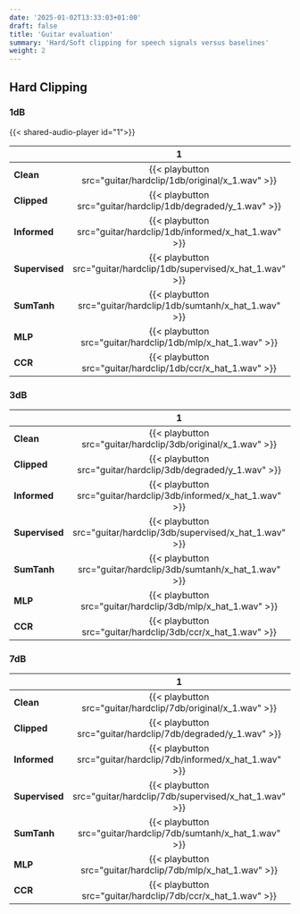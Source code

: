 ```yaml
---
date: '2025-01-02T13:33:03+01:00'
draft: false
title: 'Guitar evaluation'
summary: 'Hard/Soft clipping for speech signals versus baselines'
weight: 2
---
```



## Hard Clipping

### 1dB

{{< shared-audio-player  id="1">}}

|                |                                   1                                   |                                   2                                    |                                    3                                    |                                    4                                    |                                    5                                    | 
|:---------------|:---------------------------------------------------------------------:|:----------------------------------------------------------------------:|:-----------------------------------------------------------------------:|:-----------------------------------------------------------------------:|:-----------------------------------------------------------------------:| 
| **Clean**      |    {{< playbutton src="guitar/hardclip/1db/original/x_1.wav" >}}    |    {{< playbutton src="guitar/hardclip/1db/original/x_7.wav" >}}     |    {{< playbutton src="guitar/hardclip/1db/original/x_22.wav" >}}    |    {{< playbutton src="guitar/hardclip/1db/original/x_31.wav" >}}    |    {{< playbutton src="guitar/hardclip/1db/original/x_41.wav" >}}    |
| **Clipped**    |    {{< playbutton src="guitar/hardclip/1db/degraded/y_1.wav" >}}    |    {{< playbutton src="guitar/hardclip/1db/degraded/y_7.wav">}}     |    {{< playbutton src="guitar/hardclip/1db/degraded/y_22.wav">}}     |    {{< playbutton src="guitar/hardclip/1db/degraded/y_31.wav">}}     |    {{< playbutton src="guitar/hardclip/1db/degraded/y_41.wav">}}     |
| **Informed**   |  {{< playbutton src="guitar/hardclip/1db/informed/x_hat_1.wav" >}}  |  {{< playbutton src="guitar/hardclip/1db/informed/x_hat_7.wav" >}}  |  {{< playbutton src="guitar/hardclip/1db/informed/x_hat_22.wav" >}}  |  {{< playbutton src="guitar/hardclip/1db/informed/x_hat_31.wav" >}}  |  {{< playbutton src="guitar/hardclip/1db/informed/x_hat_41.wav" >}}  |
| **Supervised** | {{< playbutton src="guitar/hardclip/1db/supervised/x_hat_1.wav" >}} | {{< playbutton src="guitar/hardclip/1db/supervised/x_hat_7.wav" >}} | {{< playbutton src="guitar/hardclip/1db/supervised/x_hat_22.wav" >}} | {{< playbutton src="guitar/hardclip/1db/supervised/x_hat_31.wav" >}} | {{< playbutton src="guitar/hardclip/1db/supervised/x_hat_41.wav" >}} |
| **SumTanh**    |  {{< playbutton src="guitar/hardclip/1db/sumtanh/x_hat_1.wav" >}}   |  {{< playbutton src="guitar/hardclip/1db/sumtanh/x_hat_7.wav" >}}   |  {{< playbutton src="guitar/hardclip/1db/sumtanh/x_hat_22.wav" >}}   |  {{< playbutton src="guitar/hardclip/1db/sumtanh/x_hat_31.wav" >}}   |  {{< playbutton src="guitar/hardclip/1db/sumtanh/x_hat_41.wav" >}}   |
| **MLP**        |    {{< playbutton src="guitar/hardclip/1db/mlp/x_hat_1.wav" >}}     |    {{< playbutton src="guitar/hardclip/1db/mlp/x_hat_7.wav" >}}     |    {{< playbutton src="guitar/hardclip/1db/mlp/x_hat_22.wav" >}}     |    {{< playbutton src="guitar/hardclip/1db/mlp/x_hat_31.wav" >}}     |    {{< playbutton src="guitar/hardclip/1db/mlp/x_hat_41.wav" >}}     |
| **CCR**        |    {{< playbutton src="guitar/hardclip/1db/ccr/x_hat_1.wav" >}}     |    {{< playbutton src="guitar/hardclip/1db/ccr/x_hat_7.wav" >}}     |    {{< playbutton src="guitar/hardclip/1db/ccr/x_hat_22.wav" >}}     |    {{< playbutton src="guitar/hardclip/1db/ccr/x_hat_31.wav" >}}     |    {{< playbutton src="guitar/hardclip/1db/ccr/x_hat_41.wav" >}}     |


### 3dB


|                |                                    1                                    |                                   2                                    |                                    3                                    |                                    4                                    |                                    5                                    | 
|:---------------|:-----------------------------------------------------------------------:|:----------------------------------------------------------------------:|:-----------------------------------------------------------------------:|:-----------------------------------------------------------------------:|:-----------------------------------------------------------------------:| 
| **Clean**      |    {{< playbutton src="guitar/hardclip/3db/original/x_1.wav" >}}    |    {{< playbutton src="guitar/hardclip/3db/original/x_7.wav" >}}     |    {{< playbutton src="guitar/hardclip/3db/original/x_22.wav" >}}    |    {{< playbutton src="guitar/hardclip/3db/original/x_31.wav" >}}    |    {{< playbutton src="guitar/hardclip/3db/original/x_41.wav" >}}    |
| **Clipped**    |    {{< playbutton src="guitar/hardclip/3db/degraded/y_1.wav" >}}    |    {{< playbutton src="guitar/hardclip/3db/degraded/y_7.wav">}}     |    {{< playbutton src="guitar/hardclip/3db/degraded/y_22.wav">}}     |    {{< playbutton src="guitar/hardclip/3db/degraded/y_31.wav">}}     |    {{< playbutton src="guitar/hardclip/3db/degraded/y_41.wav">}}     |
| **Informed**   |  {{< playbutton src="guitar/hardclip/3db/informed/x_hat_1.wav" >}}  |  {{< playbutton src="guitar/hardclip/3db/informed/x_hat_7.wav" >}}  |  {{< playbutton src="guitar/hardclip/3db/informed/x_hat_22.wav" >}}  |  {{< playbutton src="guitar/hardclip/3db/informed/x_hat_31.wav" >}}  |  {{< playbutton src="guitar/hardclip/3db/informed/x_hat_41.wav" >}}  |
| **Supervised** | {{< playbutton src="guitar/hardclip/3db/supervised/x_hat_1.wav" >}} | {{< playbutton src="guitar/hardclip/3db/supervised/x_hat_7.wav" >}} | {{< playbutton src="guitar/hardclip/3db/supervised/x_hat_22.wav" >}} | {{< playbutton src="guitar/hardclip/3db/supervised/x_hat_31.wav" >}} | {{< playbutton src="guitar/hardclip/3db/supervised/x_hat_41.wav" >}} |
| **SumTanh**    |  {{< playbutton src="guitar/hardclip/3db/sumtanh/x_hat_1.wav" >}}   |  {{< playbutton src="guitar/hardclip/3db/sumtanh/x_hat_7.wav" >}}   |  {{< playbutton src="guitar/hardclip/3db/sumtanh/x_hat_22.wav" >}}   |  {{< playbutton src="guitar/hardclip/3db/sumtanh/x_hat_31.wav" >}}   |  {{< playbutton src="guitar/hardclip/3db/sumtanh/x_hat_41.wav" >}}   |
| **MLP**        |    {{< playbutton src="guitar/hardclip/3db/mlp/x_hat_1.wav" >}}     |    {{< playbutton src="guitar/hardclip/3db/mlp/x_hat_7.wav" >}}     |    {{< playbutton src="guitar/hardclip/3db/mlp/x_hat_22.wav" >}}     |    {{< playbutton src="guitar/hardclip/3db/mlp/x_hat_31.wav" >}}     |    {{< playbutton src="guitar/hardclip/3db/mlp/x_hat_41.wav" >}}     |
| **CCR**        |    {{< playbutton src="guitar/hardclip/3db/ccr/x_hat_1.wav" >}}     |    {{< playbutton src="guitar/hardclip/3db/ccr/x_hat_7.wav" >}}     |    {{< playbutton src="guitar/hardclip/3db/ccr/x_hat_22.wav" >}}     |    {{< playbutton src="guitar/hardclip/3db/ccr/x_hat_31.wav" >}}     |    {{< playbutton src="guitar/hardclip/3db/ccr/x_hat_41.wav" >}}     |



### 7dB


|                |                                    1                                    |                                   2                                    |                                    3                                    |                                    4                                    |                                    5                                    |
|:---------------|:-----------------------------------------------------------------------:|:----------------------------------------------------------------------:|:-----------------------------------------------------------------------:|:-----------------------------------------------------------------------:|:-----------------------------------------------------------------------:|
| **Clean**      |    {{< playbutton src="guitar/hardclip/7db/original/x_1.wav" >}}    |    {{< playbutton src="guitar/hardclip/7db/original/x_7.wav" >}}     |    {{< playbutton src="guitar/hardclip/7db/original/x_22.wav" >}}    |    {{< playbutton src="guitar/hardclip/7db/original/x_31.wav" >}}    |    {{< playbutton src="guitar/hardclip/7db/original/x_41.wav" >}}    |
| **Clipped**    |    {{< playbutton src="guitar/hardclip/7db/degraded/y_1.wav" >}}    |    {{< playbutton src="guitar/hardclip/7db/degraded/y_7.wav">}}     |    {{< playbutton src="guitar/hardclip/7db/degraded/y_22.wav">}}     |    {{< playbutton src="guitar/hardclip/7db/degraded/y_31.wav">}}     |    {{< playbutton src="guitar/hardclip/7db/degraded/y_41.wav">}}     |
| **Informed**   |  {{< playbutton src="guitar/hardclip/7db/informed/x_hat_1.wav" >}}  |  {{< playbutton src="guitar/hardclip/7db/informed/x_hat_7.wav" >}}  |  {{< playbutton src="guitar/hardclip/7db/informed/x_hat_22.wav" >}}  |  {{< playbutton src="guitar/hardclip/7db/informed/x_hat_31.wav" >}}  |  {{< playbutton src="guitar/hardclip/7db/informed/x_hat_41.wav" >}}  |
| **Supervised** | {{< playbutton src="guitar/hardclip/7db/supervised/x_hat_1.wav" >}} | {{< playbutton src="guitar/hardclip/7db/supervised/x_hat_7.wav" >}} | {{< playbutton src="guitar/hardclip/7db/supervised/x_hat_22.wav" >}} | {{< playbutton src="guitar/hardclip/7db/supervised/x_hat_31.wav" >}} | {{< playbutton src="guitar/hardclip/7db/supervised/x_hat_41.wav" >}} |
| **SumTanh**    |  {{< playbutton src="guitar/hardclip/7db/sumtanh/x_hat_1.wav" >}}   |  {{< playbutton src="guitar/hardclip/7db/sumtanh/x_hat_7.wav" >}}   |  {{< playbutton src="guitar/hardclip/7db/sumtanh/x_hat_22.wav" >}}   |  {{< playbutton src="guitar/hardclip/7db/sumtanh/x_hat_31.wav" >}}   |  {{< playbutton src="guitar/hardclip/7db/sumtanh/x_hat_41.wav" >}}   |
| **MLP**        |    {{< playbutton src="guitar/hardclip/7db/mlp/x_hat_1.wav" >}}     |    {{< playbutton src="guitar/hardclip/7db/mlp/x_hat_7.wav" >}}     |    {{< playbutton src="guitar/hardclip/7db/mlp/x_hat_22.wav" >}}     |    {{< playbutton src="guitar/hardclip/7db/mlp/x_hat_31.wav" >}}     |    {{< playbutton src="guitar/hardclip/7db/mlp/x_hat_41.wav" >}}     |
| **CCR**        |    {{< playbutton src="guitar/hardclip/7db/ccr/x_hat_1.wav" >}}     |    {{< playbutton src="guitar/hardclip/7db/ccr/x_hat_7.wav" >}}     |    {{< playbutton src="guitar/hardclip/7db/ccr/x_hat_22.wav" >}}     |    {{< playbutton src="guitar/hardclip/7db/ccr/x_hat_31.wav" >}}     |    {{< playbutton src="guitar/hardclip/7db/ccr/x_hat_41.wav" >}}     |

